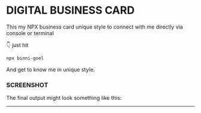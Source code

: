 # DIGITAL BUSINESS CARD

This my NPX business card unique style to connect with me directly via console or terminal

👇 just hit

```bash
npx binni-goel
```

And get to know me in unique style.

### SCREENSHOT

The final output might look something like this:

<hr/>
